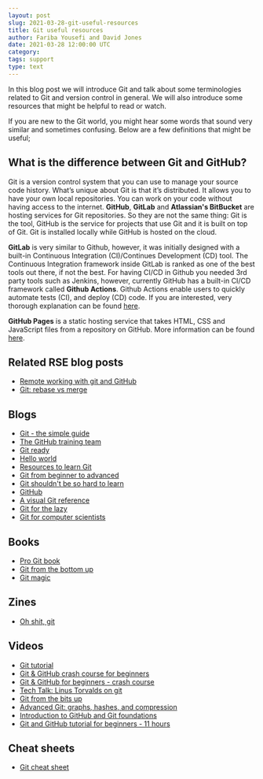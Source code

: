 ```yaml
---
layout: post
slug: 2021-03-28-git-useful-resources
title: Git useful resources
author: Fariba Yousefi and David Jones
date: 2021-03-28 12:00:00 UTC
category:
tags: support
type: text
---
```

In this blog post we will introduce Git and talk about some terminologies related to Git and version control in general. We will also introduce some resources that might be helpful to read or watch.

If you are new to the Git world, you might hear some words that sound very similar and sometimes confusing. Below are a few definitions that might be useful;

## What is the difference between **Git** and **GitHub**?
Git is a version control system that you can use to manage your source code history.
What’s unique about Git is that it’s distributed. It allows you to have your own local repositories. You can work on your code without having access to the internet.
**GitHub**, **GitLab** and **Atlassian's BitBucket** are hosting services for Git repositories.
So they are not the same thing: Git is the tool, GitHub is the service for projects that use Git and it is built on top of Git. Git is installed locally while GitHub is hosted on the cloud. 

**GitLab** is very similar to Github, however, it was initially designed with a built-in Continuous Integration (CI)/Continues Development (CD) tool. The Continuous Integration framework inside GitLab is ranked as one of the best tools out there, if not the best.
For having CI/CD in Github you needed 3rd party tools such as Jenkins, however, currently GitHub has a built-in CI/CD framework called **Github Actions**. Github Actions enable users to quickly automate tests (CI), and deploy (CD) code. If you are interested, very thorough explanation can be found [here](https://blog.codegiant.io/gitlab-vs-github-which-one-is-better-2020-d8ec7fb9542c).

**GitHub Pages** is a static hosting service that takes HTML, CSS and JavaScript files from a repository on GitHub. More information can be found [here](https://docs.github.com/en/github/working-with-github-pages/about-github-pages#about-github-pages).

## **Related RSE blog posts**
* [Remote working with git and GitHub](https://rse.shef.ac.uk/blog/2020-03-29-git-github-remote/)
* [Git: rebase vs merge](https://rse.shef.ac.uk/blog/2020-06-23-git-rebase-vs-merge/)

## **Blogs**
* [Git - the simple guide](https://rogerdudler.github.io/git-guide/)
* [The GitHub training team](https://lab.github.com/githubtraining)
* [Git ready](http://gitready.com/)
* [Hello world](https://guides.github.com/activities/hello-world/)
* [Resources to learn Git](http://try.github.io/)
* [Git from beginner to advanced](https://www.madebymike.com.au/writing/how-to-git/)
* [Git shouldn't be so hard to learn](http://think-like-a-git.net/)
* [GitHub](https://www.gun.io/github)
* [A visual Git reference](http://marklodato.github.io/visual-git-guide/index-en.html)
* [Git for the lazy](https://wiki.spheredev.org/index.php/Git_for_the_lazy)
* [Git for computer scientists](https://eagain.net/articles/git-for-computer-scientists/)

## **Books**
* [Pro Git book](http://git-scm.com/book/en/v2)
* [Git from the bottom up](http://ftp.newartisans.com/pub/git.from.bottom.up.pdf)
* [Git magic](http://www-cs-students.stanford.edu/~blynn/gitmagic/)

## **Zines**
* [Oh shit, git](https://jvns.ca/blog/2018/10/27/new-zine--oh-shit--git-/)

## **Videos**
* [Git tutorial](https://www.youtube.com/watch?v=xuB1Id2Wxak&ab_channel=edureka%21)
* [Git & GitHub crash course for beginners](https://www.youtube.com/watch?v=SWYqp7iY_Tc&ab_channel=TraversyMedia)
* [Git & GitHub for beginners - crash course](https://www.youtube.com/watch?v=RGOj5yH7evk&ab_channel=freeCodeCamp.org)
* [Tech Talk: Linus Torvalds on git](https://www.youtube.com/watch?v=4XpnKHJAok8&ab_channel=Google)
* [Git from the bits up](https://www.youtube.com/watch?v=MYP56QJpDr4&ab_channel=InfoQ)
* [Advanced Git: graphs, hashes, and compression](https://www.youtube.com/watch?v=ig5E8CcdM9g&ab_channel=InfoQ)
* [Introduction to GitHub and Git foundations](https://www.youtube.com/watch?v=FyfwLX4HAxM&list=PLg7s6cbtAD15G8lNyoaYDuKZSKyJrgwB-&ab_channel=GitHubTraining%26Guides)
* [Git and GitHub tutorial for beginners - 11 hours](https://www.youtube.com/watch?v=3FKrszHcIsA&ab_channel=BogdanStashchuk)

## **Cheat sheets**
* [Git cheat sheet](https://education.github.com/git-cheat-sheet-education.pdf)